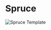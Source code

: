 # Spruce
![Spruce Template](http://d6449bb3dc657045bfc9-290115cc0d6de62a29c33db202ae565c.r80.cf1.rackcdn.com/694/spruce-leaf.jpg)
